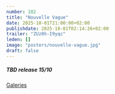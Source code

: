 ```yaml
---
number: 182
title: "Nouvelle Vague"
date: 2025-10-01T21:00:00+02:00
publishdate: 2025-10-01T02:14:26+02:00
trailer: "ZUz0h-I9yqc"
leden: []
image: "posters/nouvelle-vague.jpg"
draft: false
---
```


##### TBD release 15/10

[Galeries](https://galeries.be/nl/nouvelle-vague/)


<!--more-->
